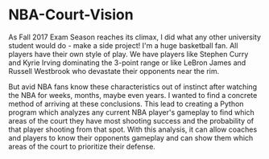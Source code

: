 # NBA-Court-Vision

As Fall 2017 Exam Season reaches its climax, I did what any other university student would do - make a side project! I'm a huge basketball fan. All players have their own style of play. We have players like Stephen Curry and Kyrie Irving dominating the 3-point range or like LeBron James and Russell Westbrook who devastate their opponents near the rim. 

But avid NBA fans know these characteristics out of instinct after watching the NBA for weeks, months, maybe even years. I wanted to find a concrete method of arriving at these conclusions. This lead to creating a Python program which analyzes any current NBA player's gameplay to find which areas of the court they have most shooting success and the probability of that player shooting from that spot. With this analysis, it can allow coaches and players to know their opponents gameplay and can show them which areas of the court to prioritize their defense.
